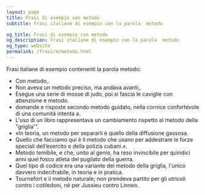 ```yaml
---
layout: page
title: Frasi di esempio con metodo 
subtitle: Frasi italiane di esempio con la parola  metodo

og_title: Frasi di esempio con metodo 
og_description: Frasi italiane di esempio con la parola  metodo
og_type: website
permalink: /frasi/m/metodo.html
---
```


Frasi italiane di esempio contenenti la parola metodo:


- Con metodo,.
- Non aveva un metodo preciso, ma andava avanti,.
- Esegue una serie di mosse di judo, poi si fascia le caviglie con attenzione e metodo.
- domande e risposte secondo metodo guidato, nella cornice confortevole di una comunità intenta a.
- L'uso di un libro rappresentava un cambiamento rispetto al metodo della "griglia'".
- «In teoria, un metodo per separarli è quello della diffusione gassosa.
- Quello che facciamo qui è il metodo che usano per addestrare le forze speciali dell’esercito e della polizia cubani.».
- Metodo temibile, e che, unito al genio, ha reso invincibile per quindici anni quel fosco atleta del pugilato della guerra.
- Quel tipo di codice era una variante del metodo della griglia, l'unico davvero indecifrabile, in teoria e in pratica.
- Tournefort e il metodo naturale; non prendeva partito per gli utricoli contro i cotiledoni, né per Jussieu contro Linneo.
